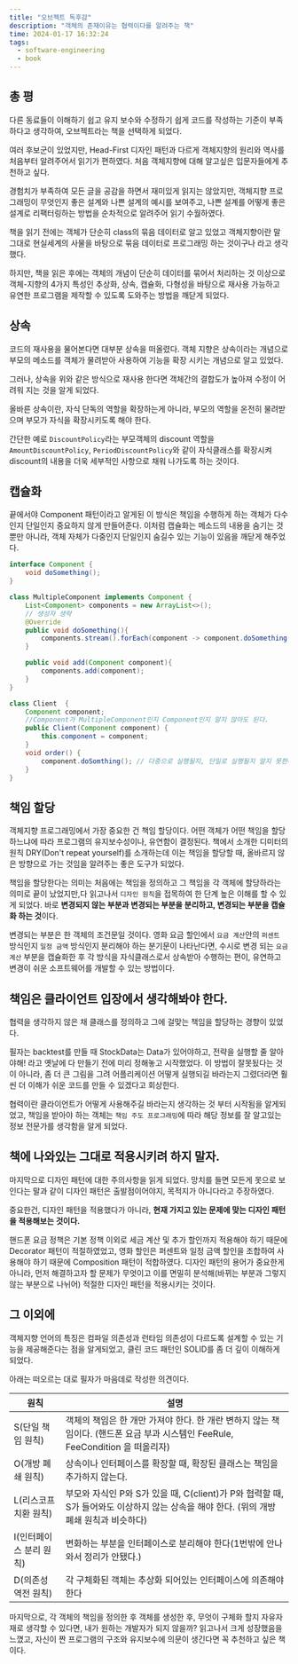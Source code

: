 ```yaml
---
title: "오브젝트 독후감"
description: "객체의 존재이유는 협력이다를 알려주는 책"
time: 2024-01-17 16:32:24
tags:
  - software-engineering
  - book
---
```


## 총 평

다른 동료들이 이해하기 쉽고 유지 보수와 수정하기 쉽게 코드를 작성하는 기준이 부족하다고 생각하여, 오브젝트라는 책을 선택하게 되었다. 

여러 후보군이 있었지만, Head-First 디자인 패턴과 다르게 객체지향의 원리와 역사를 처음부터 알려주어서 읽기가 편하였다. 처음 객체지향에 대해 알고싶은 입문자들에게 추천하고 싶다.

경험치가 부족하여 모든 글을 공감을 하면서 재미있게 읽지는 않았지만, 객체지향 프로그래밍이 무엇인지 좋은 설계와 나쁜 설계의 예시를 보여주고, 나쁜 설계를 어떻게 좋은 설계로 리팩터링하는 방법을 순차적으로 알려주어 읽기 수월하였다.

책을 읽기 전에는 객체가 단순히 class의 묶음 데이터로 알고 있었고 객체지향이란 말 그대로 현실세계의 사물을 바탕으로 묶음 데이터로 프로그래밍 하는 것이구나 라고 생각했다.

하지만, 책을 읽은 후에는 객체의 개념이 단순히 데이터를 묶어서 처리하는 것 이상으로 객체-지향의 4가지 특성인 추상화, 상속, 캡슐화, 다형성을 바탕으로 재사용 가능하고 유연한 프로그램을 제작할 수 있도록 도와주는 방법을 깨닫게 되었다.

## 상속

코드의 재사용을 물어본다면 대부분 상속을 떠올렸다. 객체 지향은 상속이라는 개념으로 부모의 메소드를 객체가 물려받아 사용하여 기능을 확장 시키는 개념으로 알고 있었다. 

그러나, 상속을 위와 같은 방식으로 재사용 한다면 객체간의 결합도가 높아져 수정이 어려워 지는 것을 알게 되었다.

올바른 상속이란, 자식 단독의 역할을 확장하는게 아니라, 부모의 역할을 온전히 물려받으며 부모가 자식을 확장시키도록 해야 한다.

간단한 예로 `DiscountPolicy`라는 부모객체의 discount 역할을 `AmountDiscountPolicy`, `PeriodDiscountPolicy`와 같이 자식클래스를 확장시켜 discount의 내용을 더욱 세부적인 사항으로 채워 나가도록 하는 것이다.

## 캡슐화

끝에서야 Component 패턴이라고 알게된 이 방식은 책임을 수행하게 하는 객체가 다수인지 단일인지 중요하지 않게 만들어준다. 이처럼 캡슐화는 메소드의 내용을 숨기는 것 뿐만 아니라, 객체 자체가 다중인지 단일인지 숨길수 있는 기능이 있음을 깨닫게 해주었다.

``` java
interface Component {
    void doSomething();
}

class MultipleComponent implements Component {
    List<Component> components = new ArrayList<>();
    // 생성자 생략
    @Override
    public void doSomething(){
        components.stream().forEach(component -> component.doSomething());
    }

    public void add(Component component){
        components.add(component);
    }
}

class Client  {
    Component component;
    //Component가 MultipleComponent인지 Component인지 알지 않아도 된다.
    public Client(Component component) {
        this.component = component;
    }
    void order() {
        component.doSomthing(); // 다중으로 실행될지, 단일로 실행될지 알지 못한다.
    }
}
```

## 책임 할당

객체지향 프로그래밍에서 가장 중요한 건 책임 할당이다. 어떤 객체가 어떤 책임을 할당하느냐에 따라 프로그램의 유지보수성이나, 유연함이 결정된다. 책에서 소개한 디미터의 원칙 DRY(Don't repeat yourself)를 소개하는데 이는 책임을 할당할 때, 올바르지 않은 방향으로 가는 것임을 알려주는 좋은 도구가 되었다.

책임을 할당한다는 의미는 처음에는 책임을 정의하고 그 책임을 각 객체에 할당하라는 의미로 끝이 났었지만,다 읽고나서 `디자인 원칙`을 접목하여 한 단계 높은 이해를 할 수 있게 되었다. 바로 **변경되지 않는 부분과 변경되는 부분을 분리하고, 변경되는 부분을 캡슐화 하는 것**이다.

변경되는 부분은 한 객체의 조건문일 것이다. 영화 요금 할인에서 `요금 계산`안의 `퍼센트` 방식인지 `일정 금액` 방식인지 분리해야 하는 분기문이 나타난다면, 수시로 변경 되는 `요금 계산` 부분을 캡슐화한 후 각 방식을 자식클래스로서 상속받아 수행하는 편이, 유연하고 변경이 쉬운 소프트웨어를 개발할 수 있는 방법이다.

## 책임은 클라이언트 입장에서 생각해봐야 한다.

협력을 생각하지 않은 채 클래스를 정의하고 그에 걸맞는 책임을 할당하는 경향이 있었다.

필자는 backtest를 만들 때 StockData는 Data가 있어야하고, 전략을 실행할 줄 알아야해! 라고 옛날에 다 만들기 전에 미리 정해놓고 시작했었다. 이 방법이 잘못됬다는 것이 아니라, 좀 더 큰 그림을 그려 어플리케이션 어떻게 실행되길 바라는지 그렸더라면 훨씬 더 이해가 쉬운 코드를 만들 수 있겠다고 회상한다.

협력이란 클라이언트가 어떻게 사용해주길 바라는지 생각하는 것 부터 시작됨을 알게되었고, 책임을 받아야 하는 객체는 `책임 주도 프로그래밍`에 따라 해당 정보를 잘 알고있는 정보 전문가를 생각함을 알게 되었다.

## 책에 나와있는 그대로 적용시키려 하지 말자.

마지막으로 디자인 패턴에 대한 주의사항을 읽게 되었다. 망치를 들면 모든게 못으로 보인다는 말과 같이 디자인 패턴은 출발점이어야지, 목적지가 아니다라고 주장하였다.

중요한건, 디자인 패턴을 적용했다가 아니라, **현재 가지고 있는 문제에 맞는 디자인 패턴을 적용해보는 것이다.**

핸드폰 요금 정책은 기본 정책 이외로 세금 계산 및 추가 할인까지 적용해야 하기 때문에 Decorator 패턴이 적절하였었고, 영화 할인은 퍼센트와 일정 금액 할인을 조합하여 사용해야 하기 때문에 Composition 패턴이 적합하였다. 디자인 패턴의 용어가 중요한게 아니라, 먼저 해결하고자 할 문제가 무엇이고 이를 면밀히 분석해(바뀌는 부분과 그렇지 않는 부분으로 나뉘어) 적절한 디자인 패턴을 적용시키는 것이다.

## 그 이외에

객체지향 언어의 특징은 컴파일 의존성과 런타임 의존성이 다르도록 설계할 수 있는 기능을 제공해준다는 점을 알게되었고, 클린 코드 패턴인 SOLID를 좀 더 깊이 이해하게 되었다.

아래는 떠오르는 대로 필자가 마음데로 작성한 의견이다.

| 원칙                    | 설명                                                                                                                                    |
| ----------------------- | --------------------------------------------------------------------------------------------------------------------------------------- |
| S(단일 책임 원칙)       | 객체의 책임은 한 개만 가져야 한다. 한 개란 변하지 않는 책임이다. (핸드폰 요금 부과 시스템인 FeeRule, FeeCondition 을 떠올리자)          |
| O(개방 폐쇄 원칙)       | 상속이나 인터페이스를 확장할 때, 확장된 클래스는 책임을 추가하지 않는다.                                                                |
| L(리스코프 치환 원칙)   | 부모와 자식인 P와 S가 있을 때, C(client)가 P와 협력할 때, S가 들어와도 이상하지 않는 상속을 해야 한다. (위의 개방 폐쇄 원칙과 비슷하다) |
| I(인터페이스 분리 원칙) | 변화하는 부분을 인터페이스로 분리해야 한다(1번밖에 안나와서 정리가 안됐다.)                                                             |
| D(의존성 역전 원칙)     | 각 구체화된 객체는 추상화 되어있는 인터페이스에 의존해야 한다                                                                           |

마지막으로, 각 객체의 책임을 정의한 후 객체를 생성한 후, 무엇이 구체화 할지 자유자재로 생각할 수 있다면, 내가 원하는 개발자가 되지 않을까? 읽고나서 크게 성장했음을 느꼈고, 자신이 짠 프로그램의 구조와 유지보수에 의문이 생긴다면 꼭 추천하고 싶은 책이다.